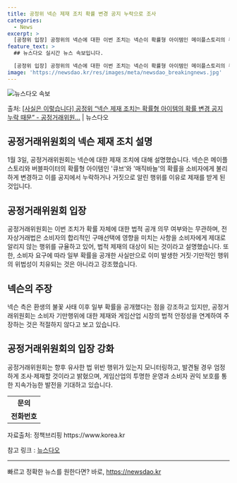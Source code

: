 ```yaml
---
title: 공정위 넥슨 제재 조치 확률 변경 공지 누락으로 조사
categories:
  - News
excerpt: >
  [공정위 입장] 공정위의 넥슨에 대한 이번 조치는 넥슨이 확률형 아이템인 메이플스토리의 큐브 및 버블파이터의…
feature_text: >
  ## 뉴스다오 실시간 뉴스 속보입니다.

  [공정위 입장] 공정위의 넥슨에 대한 이번 조치는 넥슨이 확률형 아이템인 메이플스토리의 큐브 및 버블파이터의…
image: 'https://newsdao.kr/res/images/meta/newsdao_breakingnews.jpg'
---
```


![뉴스다오 속보](https://newsdao.kr/res/images/meta/newsdao_breakingnews.jpg)

<p>출처: <a href="https://newsdao.kr/2942" rel="dofollow">[사실은 이렇습니다] 공정위 “넥슨 제재 조치는 확률형 아이템의 확률 변경 공지 누락 때문” - 공정거래위원…</a> | 뉴스다오</p>

<h2 data-ke-size="size26">공정거래위원회의 넥슨 제재 조치 설명</h2>
<p data-ke-size="size16">1월 3일, 공정거래위원회는 넥슨에 대한 제재 조치에 대해 설명했습니다. 넥슨은 메이플스토리와 버블파이터의 확률형 아이템인 '큐브'와 '매직바늘'의 확률을 소비자에게 불리하게 변경하고 이를 공지에서 누락하거나 거짓으로 알린 행위를 이유로 제재를 받게 된 것입니다.</p>

<h2 data-ke-size="size26">공정거래위원회 입장</h2>
<p data-ke-size="size16">공정거래위원회는 이번 조치가 확률 자체에 대한 법적 공개 의무 여부와는 무관하며, 전자상거래법은 소비자의 합리적인 구매선택에 영향을 미치는 사항을 소비자에게 제대로 알리지 않는 행위를 규율하고 있어, 법적 제재의 대상이 되는 것이라고 설명했습니다. 또한, 소비자 요구에 따라 일부 확률을 공개한 사실만으로 이미 발생한 거짓·기만적인 행위의 위법성이 치유되는 것은 아니라고 강조했습니다.</p>

<h2 data-ke-size="size26">넥슨의 주장</h2>
<p data-ke-size="size16">넥슨 측은 환생의 불꽃 사태 이후 일부 확률을 공개했다는 점을 강조하고 있지만, 공정거래위원회는 소비자 기만행위에 대한 제재와 게임산업 시장의 법적 안정성을 연계하여 주장하는 것은 적절하지 않다고 보고 있습니다.</p>

<h2 data-ke-size="size26">공정거래위원회의 입장 강화</h2>
<p data-ke-size="size16">공정거래위원회는 향후 유사한 법 위반 행위가 있는지 모니터링하고, 발견될 경우 엄정하게 조사·제재할 것이라고 밝혔으며, 게임산업의 투명한 운영과 소비자 권익 보호를 통한 지속가능한 발전을 기대하고 있습니다.</p>

<table>
  <tr>
    <td style="text-align: center; height: 17px;"><b>문의</b></td>
  </tr>
  <tr>
    <td style="text-align: center; height: 17px;"><b>전화번호</b></td>
  </tr>
</table>

<p data-ke-size="size16">자료출처: 정책브리핑 https://www.korea.kr</p>

<p data-ke-size="size16">참고 링크 : <a href="https://newsdao.kr/2942">뉴스다오</a></p>

<hr> 

빠르고 정확한 뉴스를 원한다면? 바로, <a href="https://newsdao.kr" rel="dofollow">https://newsdao.kr</a>


    
